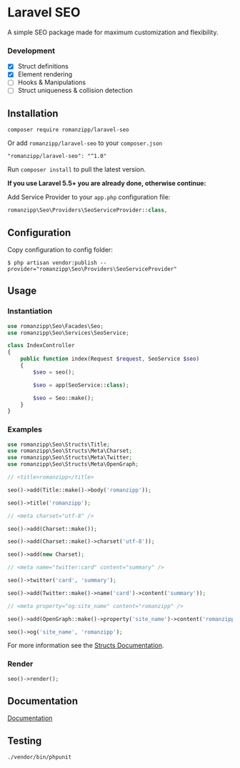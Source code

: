 # Laravel SEO

A simple SEO package made for maximum customization and flexibility.

### Development

- [x] Struct definitions
- [x] Element rendering
- [ ] Hooks & Manipulations
- [ ] Struct uniqueness & collision detection

## Installation

```
composer require romanzipp/laravel-seo
```

Or add `romanzipp/laravel-seo` to your `composer.json`

```
"romanzipp/laravel-seo": "^1.0"
```

Run `composer install` to pull the latest version.

**If you use Laravel 5.5+ you are already done, otherwise continue:**

Add Service Provider to your `app.php` configuration file:

```php
romanzipp\Seo\Providers\SeoServiceProvider::class,
```

## Configuration

Copy configuration to config folder:

```
$ php artisan vendor:publish --provider="romanzipp\Seo\Providers\SeoServiceProvider"
```

## Usage

### Instantiation

```php
use romanzipp\Seo\Facades\Seo;
use romanzipp\Seo\Services\SeoService;

class IndexController
{
    public function index(Request $request, SeoService $seo)
    {
        $seo = seo();

        $seo = app(SeoService::class);

        $seo = Seo::make();
    }
}
```

### Examples

```php
use romanzipp\Seo\Structs\Title;
use romanzipp\Seo\Structs\Meta\Charset;
use romanzipp\Seo\Structs\Meta\Twitter;
use romanzipp\Seo\Structs\Meta\OpenGraph;
```

```php
// <title>romanzipp</title>

seo()->add(Title::make()->body('romanzipp'));

seo()->title('romanzipp');
```

```php
// <meta charset="utf-8" />

seo()->add(Charset::make());

seo()->add(Charset::make()->charset('utf-8'));

seo()->add(new Charset);
```

```php
// <meta name="twitter:card" content="summary" />

seo()->twitter('card', 'summary');

seo()->add(Twitter::make()->name('card')->content('summary'));
```

```php
// <meta property="og:site_name" content="romanzipp" />

seo()->add(OpenGraph::make()->property('site_name')->content('romanzipp'));

seo()->og('site_name', 'romanzipp');
```

For more information see the [Structs Documentation](https://github.com/romanzipp/Laravel-SEO/blob/master/docs/structs.md).

### Render

```php
seo()->render();
```

## Documentation

[Documentation](https://github.com/romanzipp/Laravel-SEO/blob/master/docs/index.md)

## Testing

```
./vendor/bin/phpunit
```
